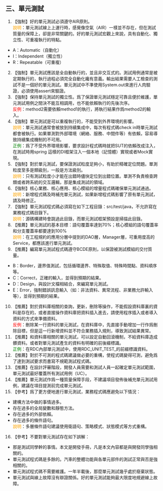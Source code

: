 ## 三、單元測試 
1. 【強制】好的單元測試必須遵守AIR原則。 
<br><span style="color:orange">說明</span>：單元測試線上上運行時，感覺像空氣（AIR）一樣並不存在，但在測試質量的保障上，卻是非常關鍵的。好的單元測試宏觀上來說，具有自動化、獨立性、可重複執行的特點。 
 - A：Automatic（自動化） 
 - I：Independent（獨立性） 
 - R：Repeatable（可重複） 
2. 【強制】單元測試應該是全自動執行的，並且非交互式的。測試用例通常是被定期執行的，執行過程必須完全自動化纔有意義。輸出結果需要人工檢查的測試不是一個好的單元測試。單元測試中不準使用System.out來進行人肉驗證，必須使用assert來驗證。 
3. 【強制】保持單元測試的獨立性。爲了保證單元測試穩定可靠且便於維護，單元測試用例之間決不能互相調用，也不能依賴執行的先後次序。 <br><span style="color:red">反例</span>：method2需要依賴method1的執行，將執行結果作爲method2的輸入。 
4. 【強制】單元測試是可以重複執行的，不能受到外界環境的影響。 
<br><span style="color:orange">說明</span>：單元測試通常會被放到持續集成中，每次有程式碼check in時單元測試都會被執行。如果單測對外部環境（網絡、服務、中間件等）有依賴，容易導致持續集成機制的不可用。 <br><span style="color:green">正例</span>：爲了不受外界環境影響，要求設計程式碼時就把SUT的依賴改成注入，在測試時用spring 這樣的DI框架注入一個本地（記憶體）實現或者Mock實現。 
5. 【強制】對於單元測試，要保證測試粒度足夠小，有助於精確定位問題。單測粒度至多是類級別，一般是方法級別。 
<br><span style="color:orange">說明</span>：只有測試粒度小才能在出錯時儘快定位到出錯位置。單測不負責檢查跨類或者跨系統的交互邏輯，那是集成測試的領域。 
6. 【強制】核心業務、核心應用、核心模組的增量程式碼確保單元測試通過。 
<br><span style="color:orange">說明</span>：新增程式碼及時補充單元測試，如果新增程式碼影響了原有單元測試，請及時修正。 
7. 【強制】單元測試程式碼必須寫在如下工程目錄：src/test/java，不允許寫在業務程式碼目錄下。 
<br><span style="color:orange">說明</span>：源碼構建時會跳過此目錄，而單元測試框架預設是掃描此目錄。 
8. 【推薦】單元測試的基本目標：語句覆蓋率達到70%；核心模組的語句覆蓋率和分支覆蓋率都要達到100% 
<br><span style="color:orange">說明</span>：在工程規約的應用分層中提到的DAO層，Manager層，可重用度高的Service，都應該進行單元測試。   
9. 【推薦】編寫單元測試程式碼遵守BCDE原則，以保證被測試模組的交付質量。 
 - B：Border，邊界值測試，包括循環邊界、特殊取值、特殊時間點、資料順序等。 
 - C：Correct，正確的輸入，並得到預期的結果。 
 - D：Design，與設計文檔相結合，來編寫單元測試。 
 -  E：Error，強制錯誤訊息輸入（如：非法資料、異常流程、非業務允許輸入等），並得到預期的結果。 
10. 【推薦】對於資料庫相關的查詢，更新，刪除等操作，不能假設資料庫裏的資料是存在的，或者直接操作資料庫把資料插入進去，請使用程序插入或者導入資料的方式來準備資料。 <br><span style="color:red">反例</span>：刪除某一行資料的單元測試，在資料庫中，先直接手動增加一行作爲刪除目標，但是這一行新增資料並不符合業務插入規則，導致測試結果異常。 
11. 【推薦】和資料庫相關的單元測試，可以設定自動回滾機制，不給資料庫造成髒資料。或者對單元測試產生的資料有明確的前後綴標識。 <br><span style="color:green">正例</span>：在RDC內部單元測試中，使用RDC_UNIT_TEST_的前綴標識資料。 
12. 【推薦】對於不可測的程式碼建議做必要的重構，使程式碼變得可測，避免爲了達到測試要求而書寫不規範測試程式碼。 
13. 【推薦】在設計評審階段，開發人員需要和測試人員一起確定單元測試範圍，單元測試最好覆蓋所有測試用例（UC）。 
14. 【推薦】單元測試作爲一種質量保障手段，不建議項目發佈後補充單元測試用例，建議在項目提測前完成單元測試。 
15. 【參考】爲了更方便地進行單元測試，業務程式碼應避免以下情況：
 - 建構方法中做的事情過多。 
 - 存在過多的全局變數和靜態方法。 
 - 存在過多的外部依賴。 
 - 存在過多的條件語句。 
 <br><span style="color:orange">說明</span>：多層條件語句建議使用衛語句、策略模式、狀態模式等方式重構。 
16. 【參考】不要對單元測試存在如下誤解： 
 - 那是測試同學幹的事情。本文是開發手冊，凡是本文內容都是與開發同學強相關的。
 - 單元測試程式碼是多餘的。汽車的整體功能與各單元部件的測試正常與否是強相關的。 
 - 單元測試程式碼不需要維護。一年半載後，那麼單元測試幾乎處於廢棄狀態。 
 - 單元測試與線上故障沒有辯證關係。好的單元測試能夠最大限度地規避線上故障。 